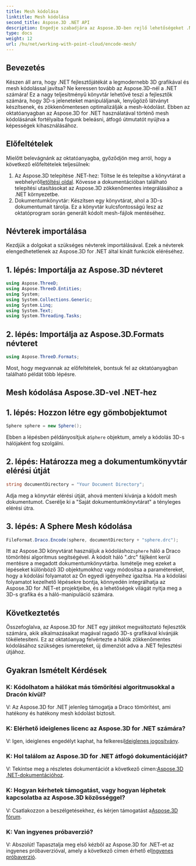 ```yaml
---
title: Mesh kódolása
linktitle: Mesh kódolása
second_title: Aspose.3D .NET API
description: Engedje szabadjára az Aspose.3D-ben rejlő lehetőségeket .NET-hez! Könnyedén kódolhat 3D hálókat Draco tömörítéssel. Emelje fel .NET-fejlesztését lenyűgöző látványvilággal.
type: docs
weight: 12
url: /hu/net/working-with-point-cloud/encode-mesh/
---
```

## Bevezetés
Készen áll arra, hogy .NET fejlesztőjátékát a legmodernebb 3D grafikával és mesh kódolással javítsa? Ne keressen tovább az Aspose.3D-nél a .NET számára! Ez a nagy teljesítményű könyvtár lehetővé teszi a fejlesztők számára, hogy 3D-s jeleneteket manipuláljanak, lenyűgöző látványt készítsenek, és zökkenőmentesen optimalizálják a mesh-kódolást. Ebben az oktatóanyagban az Aspose.3D for .NET használatával történő mesh kódolásának fortélyaiba fogunk beleásni, átfogó útmutatót nyújtva a képességek kihasználásához.
## Előfeltételek
Mielőtt belevágnánk az oktatóanyagba, győződjön meg arról, hogy a következő előfeltételek teljesülnek:
1.  Az Aspose.3D telepítése .NET-hez: Töltse le és telepítse a könyvtárat a webhelyről[letöltési oldal](https://releases.aspose.com/3d/net/). Kövesse a dokumentációban található telepítési utasításokat az Aspose.3D zökkenőmentes integrálásához a .NET környezetbe.
2. Dokumentumkönyvtár: Készítsen egy könyvtárat, ahol a 3D-s dokumentumait tárolja. Ez a könyvtár kulcsfontosságú lesz az oktatóprogram során generált kódolt mesh-fájlok mentéséhez.
## Névterek importálása
Kezdjük a dolgokat a szükséges névterek importálásával. Ezek a névterek elengedhetetlenek az Aspose.3D for .NET által kínált funkciók eléréséhez.
## 1. lépés: Importálja az Aspose.3D névteret
```csharp
using Aspose.ThreeD;
using Aspose.ThreeD.Entities;
using System;
using System.Collections.Generic;
using System.Linq;
using System.Text;
using System.Threading.Tasks;
```
## 2. lépés: Importálja az Aspose.3D.Formats névteret
```csharp
using Aspose.ThreeD.Formats;
```
Most, hogy megvannak az előfeltételek, bontsuk fel az oktatóanyagban található példát több lépésre.
## Mesh kódolása Aspose.3D-vel .NET-hez
## 1. lépés: Hozzon létre egy gömbobjektumot
```csharp
Sphere sphere = new Sphere();
```
 Ebben a lépésben példányosítjuk a`Sphere` objektum, amely a kódolás 3D-s hálójaként fog szolgálni.
## 2. lépés: Határozza meg a dokumentumkönyvtár elérési útját
```csharp
string documentDirectory = "Your Document Directory";
```
Adja meg a könyvtár elérési útját, ahová menteni kívánja a kódolt mesh dokumentumot. Cserélje ki a "Saját dokumentumkönyvtárat" a tényleges elérési útra.
## 3. lépés: A Sphere Mesh kódolása
```csharp
FileFormat.Draco.Encode(sphere, documentDirectory + "sphere.drc");
```
 Itt az Aspose.3D könyvtárat használjuk a kódoláshoz`sphere` háló a Draco tömörítési algoritmus segítségével. A kódolt háló ".drc" fájlként kerül mentésre a megadott dokumentumkönyvtárba.
Ismételje meg ezeket a lépéseket különböző 3D objektumokhoz vagy módosítsa a paramétereket, hogy a kódolási folyamatot az Ön egyedi igényeihez igazítsa.
Ha a kódolási folyamatot kezelhető lépésekre bontja, könnyedén integrálhatja az Aspose.3D for .NET-et projektjeibe, és a lehetőségek világát nyitja meg a 3D-s grafika és a háló-manipuláció számára.
## Következtetés
Összefoglalva, az Aspose.3D for .NET egy játékot megváltoztató fejlesztők számára, akik alkalmazásaikat magával ragadó 3D-s grafikával kívánják tökéletesíteni. Ez az oktatóanyag felvértezte a hálók zökkenőmentes kódolásához szükséges ismereteket, új dimenziót adva a .NET fejlesztési útjához.
## Gyakran Ismételt Kérdések

### K: Kódolhatom a hálókat más tömörítési algoritmusokkal a Dracón kívül?
V: Az Aspose.3D for .NET jelenleg támogatja a Draco tömörítést, ami hatékony és hatékony mesh kódolást biztosít.
### K: Elérhető ideiglenes licenc az Aspose.3D for .NET számára?
 V: Igen, ideiglenes engedélyt kaphat, ha felkeresi[Ideiglenes jogosítvány](https://purchase.aspose.com/temporary-license/).
### K: Hol találom az Aspose.3D for .NET átfogó dokumentációját?
 V: Tekintse meg a részletes dokumentációt a következő címen:[Aspose.3D .NET-dokumentációhoz](https://reference.aspose.com/3d/net/).
### K: Hogyan kérhetek támogatást, vagy hogyan léphetek kapcsolatba az Aspose.3D közösséggel?
V: Csatlakozzon a beszélgetésekhez, és kérjen támogatást a[Aspose.3D fórum](https://forum.aspose.com/c/3d/18).
### K: Van ingyenes próbaverzió?
 V: Abszolút! Tapasztalja meg első kézből az Aspose.3D for .NET-et az ingyenes próbaverzióval, amely a következő címen érhető el[Ingyenes próbaverzió](https://releases.aspose.com/).